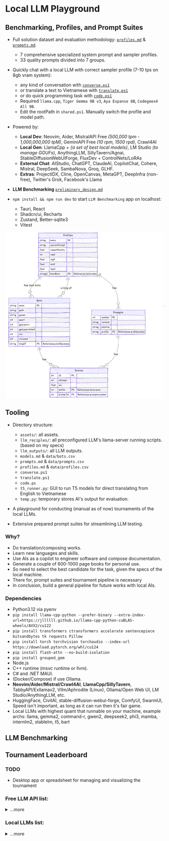 # Local LLM Playground

## Benchmarking, Profiles, and Prompt Suites

- Full solution dataset and evaluation methodology: [`profiles.md`](./profiles.md) & [`prompts.md`](./prompts.md).

  - 7 comprehensive specialized system prompt and sampler profiles.
  - 33 quality prompts divided into 7 groups.

- Quickly chat with a local LLM with correct sampler profile (7-10 tps on 8gb vram system):

  - any kind of conversation with [`converse.ps1`](./converse.ps1)
  - or translate a text to Vietnamese with [`translate.ps1`](./translate.ps1)
  - or do quick programming task with [`code.ps1`](./code.ps1)
  - Required `llama.cpp`, `Tiger Gemma 9B v3`, `Aya Expanse 8B`, `Codegeex4 All 9B`.
  - Edit the rootPath in `shared.ps1`. Manually switch the profile and model path.

- Powered by:

  - **Local Dev**: Neovim, Aider, MistralAPI Free _(500,000 tpm - 1,000,000,000 tpM)_, GeminiAPI Free _(10 rpm, 1500 rpd)_, Crawl4AI
  - **Local Gen**: LlamaCpp + _{a set of best local models}_, LM Studio _(to manage GGUFs)_, AnythingLLM, SillyTavern/Agnai, StableDiffusionWebUIForge, FluxDev + ControlNets/LoRAs
  - **External Chat**: AIStudio, ChatGPT, ClaudeAI, CopilotChat, Cohere, Mistral, DeepSeek, SambaNova, Groq, GLHF.
  - **Extras**: ProjectIDX, Cline, OpenCanvas, MetaGPT, DeepInfra (non-free), Twitter's Grok, Facebook's Llama

- **LLM Benchmarking** [`preliminary_design.md`](./preliminary_design.md)

- `npm install && npm run dev` to start `LLM Benchmarking` app on localhost:
  - Tauri, React
  - Shadcn/ui, Recharts
  - Zustand, Better-sqlite3
  - Vitest

![ER Diagram](./assets/design/erdiagram.png)

## Tooling

- Directory structure:

  - `assets/`: all assets.
  - `llm_reciples/`: all preconfigured LLM's llama-server running scripts. (based on my specs)
  - `llm_outputs/`: all LLM outputs.
  - `models.md` & `data/bots.csv`
  - `prompts.md` & `data/prompts.csv`
  - `profiles.md` & `data/profiles.csv`
  - `converse.ps1`
  - `translate.ps1`
  - `code.ps`
  - `t5_runner.py`: GUI to run T5 models for direct translating from English to Vietnamese
  - `temp.py`: temporary stores AI's output for evaluation.

- A playground for conducting (manual as of now) tournaments of the local LLMs.
- Extensive prepared prompt suites for streamlining LLM testing.

### Why?

- Do translation/composing works.
- Learn new languages and skills.
- Use AIs as a copilot to engineer software and compose documentation.
- Generate a couple of 600-1000 page books for personal use.
- So need to select the best candidate for the task, given the specs of the local machine.
- There for, prompt suites and tournament pipeline is necessary
- In conclusion, build a general pipeline for future works with local AIs.

### Dependencies

- Python3.12 via pyenv
- `pip install llama-cpp-python --prefer-binary --extra-index-url=https://jllllll.github.io/llama-cpp-python-cuBLAS-wheels/AVX2/cu122`
- `pip install transformers ctransformers accelerate sentencepiece bitsandbytes tk requests Pillow`
- `pip install torch torchvision torchaudio --index-url https://download.pytorch.org/whl/cu124`
- `pip install flash-attn --no-build-isolation`
- `pip install grouped_gem`
- Node.js
- C++ runtime (msvc runtime or llvm).
- C# and .NET MAUI.
- (Docker/Compose) if use Ollama.
- **Neovim/Aider/Mistral/Crawl4AI**, **LlamaCpp/SillyTavern**, TabbyAPI/Exllamav2, Vllm/Aphrodite (Linux), Ollama/Open Web UI, LM Studio/AnythingLLM, etc.
- HuggingFace, CivitAI, stable-diffusion-webui-forge, ComfyUI, SwarmUI, Speed isn't important, as long as it can run then it's fair game.
- Local LLMs with highest quant that runnable on your machine, example archs: llama, gemma2, command-r, gwen2, deepseek2, phi3, mamba, internlm2, stablelm, t5, bart

## LLM Benchmarking

## Tournament Leaderboard

### TODO

- Desktop app or spreadsheet for managing and visualizing the tournament

### Free LLM API list:

<details>
    <summary>...more</summary>

#### GLHF

1. Llama 3.1 405B Instruct
1. Deepseek 2.5
1. Aria
1. Command R Plus
1. Athene v2 Chat
1. Magnum v4 123B
1. Llama 3.1 Nemotron 70B Instruct HF

#### Mistral

1. Mistral Large 2411
1. Mistral 8x22B
1. Codestral

#### Groq

1. Llama 3.2 90B Text Preview
1. Llama 3.3 70B Versatile

#### SambaNova Cloud

1. LLama 3.2 90B Vision Instruct
1. Qwen 2.5 72B Instruct
1. QwQ 32B Preview

#### Google AI Studio or Project IDX

1. Gemini 2.0 Flash Experimental
1. Gemini Experimental 1206
1. Gemini 2.0 Flash Thinking Experimental

#### DeepSeek

1. DeepSeek-R1-Lite-Preview

#### Big Brother

1. ChatGPT 4o
1. Claude 3.5 Sonnet
1. Copilot Chat

</details>

### Local LLMs list:

<details>
    <summary>...more</summary>

#### 12B - 70B

- Llama-3.1-Nemotron-70B-Instruct-HF-IQ2_M (24.12 GB)
- Llama-3.3-70B-Instruct.i1-IQ2_M (24.12 GB)
- Qwen2.5-32B-Instruct-Q5_K_L (23.74 GB)
- Mistral-Small-Instruct-2409-Q8_0 (23.64 GB)
- Codestral-22B-v0.1-Q8_0 (23.64 GB)
- Mistral-Small-22B-ArliAI-RPMax-v1.1-q8_0 (23.64 GB)
- aya-expanse-32b-Q5_K_L (23.56 GB)
- c4ai-command-r-08-2024-Q5_K_L (23.56 GB)
- magnum-v4-27b-Q6_K_L (22.63 GB)
- Mixtral-8x7B-Instruct-v0.1-exhaustive-LoRA.i1-IQ3_M (21.43 GB)
- qwen2.5-coder-14b-instruct-q8_0 (15.70 GB)
- Virtuoso-Small-Q8_0 (15.70 GB)
- phi-4-Q8_0 (15.58 GB)
- Mistral-Nemo-Instruct-2407-Q8_0 (13.02 GB)
- Rocinante-12B-v1.1-Q8_0 (13.02 GB)
- NemoMix-Unleashed-12B-Q8_0 (13.02 GB)

#### 4B - 11B

- Moistral-11B-v3-Q8_0 (11.40 GB)
- codegeex4-all-9b-Q8_0 (9.99 GB)
- Tiger-Gemma-9B-v3-Q8_0 (9.83 GB)
- Darkest-muse-v1-Q8_0 (9.83 GB)
- aya-expanse-8b-Q8_0 (8.54 GB)
- c4ai-command-r7b-12-2024-q8_0 (8.54 GB)
- L3-8B-Stheno-v3.2-Q8_0-imat (8.54 GB)
- Hermes-3-Llama-3.1-8B-Q8_0 (8.54 GB)
- Ministral-8B-Instruct-2410-Q8_0 (8.53 GB)
- Nemotron-Mini-4B-Instruct-f16 (8.39 GB)
- Qwen2.5-Coder-7B-Instruct-Q8_0 (8.10 GB)
- SeaLLMs-v3-7B-Chat-Q8_0 (8.10 GB)
- Llava-v1.5-7B-Q8_0 (7.79 GB)
- falcon-mamba-7b-instruct-Q8_0 (7.77 GB)
- codeqwen-1_5-7b-chat-q8_0 (7.71 GB)
- mathstral-7B-v0.1.Q8_0 (7.70 GB)
- rho-math-7b-v0.1-Q8_0 (7.70 GB)

#### 0.1B - 3.8B

- Phi-3.5-mini-instruct.f16 (7.64 GB)
- Ministral-3b-instruct.f16 (6.63 GB)
- Hermes-3-Llama-3.2-3B-f16 (6.43 GB)
- Llama-Doctor-3.2-3B-Instruct-f16 (6.43 GB)
- Qwen2.5-Coder-3B-Instruct-f16 (6.18 GB)
- SmolLM2-1.7B-Instruct-f16 (3.42 GB)
- Llama-3.2-1B-Instruct-f16 (2.48 GB)
- Qwen2.5-Coder-0.5B-Instruct-f16 (994.16 MB)
- Qwen2.5-0.5B-Instruct-f16 (994.16 MB)
- SmolLM2-360M-Instruct-f16 (725.55 MB)
- SmolLM2-135M-Instruct-f16 (270.89 MB)

</details>
